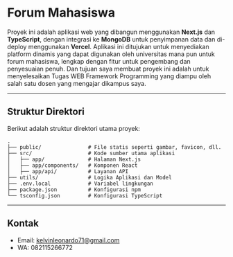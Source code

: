 # Forum Mahasiswa

Proyek ini adalah aplikasi web yang dibangun menggunakan **Next.js** dan **TypeScript**, dengan integrasi ke **MongoDB** untuk penyimpanan data dan di-deploy menggunakan **Vercel**. Aplikasi ini ditujukan untuk menyediakan platform dinamis yang dapat digunakan oleh universitas mana pun untuk forum mahasiswa, lengkap dengan fitur untuk pengembang dan penyesuaian penuh. Dan tujuan saya membuat proyek ini adalah untuk menyelesaikan Tugas WEB Framework Programming yang diampu oleh salah satu dosen yang mengajar dikampus saya.

---

## Struktur Direktori

Berikut adalah struktur direktori utama proyek:

```
.
├── public/               # File statis seperti gambar, favicon, dll.
├── src/                  # Kode sumber utama aplikasi
│   ├── app/              # Halaman Next.js
│   ├── app/components/   # Komponen React
│   ├── app/api/          # Layanan API
├── utils/                # Logika Aplikasi dan Model
├── .env.local            # Variabel lingkungan
├── package.json          # Konfigurasi npm
└── tsconfig.json         # Konfigurasi TypeScript
```

---

## Kontak

- Email: kelvinleonardo71@gmail.com
- WA: 082115266772
